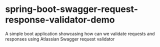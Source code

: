 # spring-boot-swagger-request-response-validator-demo
A simple boot application showcasing how can we validate requests and responses using Atlassian Swagger request validator
